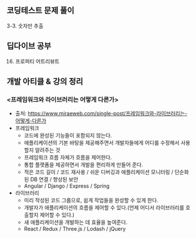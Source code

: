 ## 코딩테스트 문제 풀이

3-3. 숫자만 추출

## 딥다이브 공부

16. 프로퍼티 어트리뷰트

## 개발 아티클 & 강의 정리

### <프레임워크와 라이브러리는 어떻게 다른가>

- 출처: https://www.miraeweb.com/single-post/프레임워크와-라이브러리는-어떻게-다른가
- 프레임워크
  - 코드에 완성된 기능들이 포함되지 않는다.
  - 애플리케이션의 기본 바탕을 제공해주면서 개발자들에게 어디를 수정해서 사용할지 알려주는 것
  - 프레임워크 흐름 자체가 흐름을 제어한다.
  - 통합 플랫폼을 제공하면서 개발을 편리하게 만들어 준다.
  - 적은 코드 길이 / 코드 재사용 / 쉬운 디버깅과 애플리케이션 모니터링 / 단순화된 DB 연결 / 향상된 보안
  - Angular / Django / Express / Spring
- 라이브러리
  - 미리 작성된 코드 그룹으로, 쉽게 작업들을 완성할 수 있게 한다.
  - 개발자가 애플리케이션의 흐름을 제어할 수 있다.(언제 어디서 라이브러리를 호출할지 제어할 수 있다.)
  - 새 애플리케이션을 개발하는 데 효율을 높여준다.
  - React / Redux / Three.js / Lodash / jQuery
